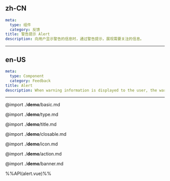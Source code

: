 ## zh-CN
```yaml
meta:
  type: 组件
  category: 反馈
title: 警告提示 Alert
description: 向用户显示警告的信息时，通过警告提示，展现需要关注的信息。
```
---
## en-US
```yaml
meta:
  type: Component
  category: Feedback
title: Alert
description: When warning information is displayed to the user, the warning prompt is used to display the information that needs attention.
```
---

@import ./__demo__/basic.md

@import ./__demo__/type.md

@import ./__demo__/title.md

@import ./__demo__/closable.md

@import ./__demo__/icon.md

@import ./__demo__/action.md

@import ./__demo__/banner.md

%%API(alert.vue)%%
